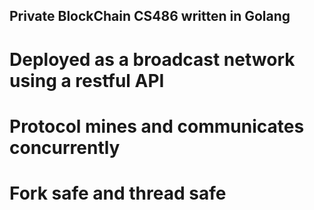 ## Private BlockChain CS486 written in Golang
# Deployed as a broadcast network using a restful API 
# Protocol mines and communicates concurrently 
# Fork safe and thread safe 

